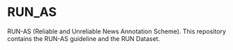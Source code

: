 # RUN_AS
RUN-AS (Reliable and Unreliable News Annotation Scheme). This repository contains the RUN-AS guideline and the RUN Dataset.
